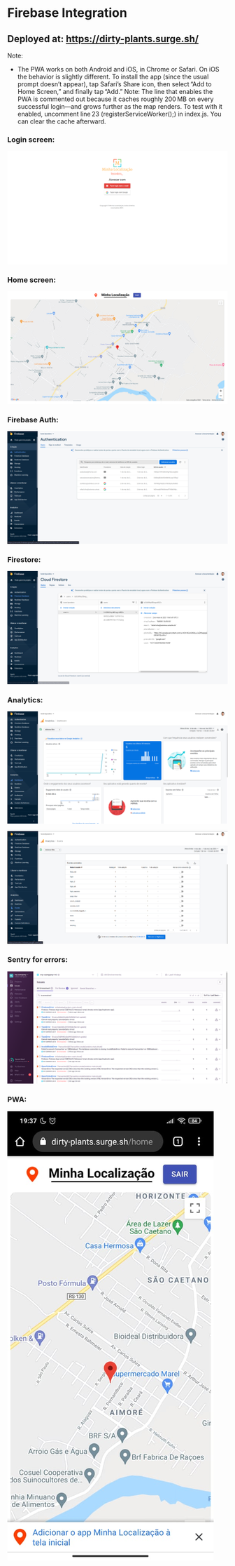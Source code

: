 # Firebase Integration

## Deployed at: https://dirty-plants.surge.sh/

Note:

* The PWA works on both Android and iOS, in Chrome or Safari. On iOS the behavior is slightly different. To install the app (since the usual prompt doesn’t appear), tap Safari’s Share icon, then select “Add to Home Screen,” and finally tap “Add.”
Note: The line that enables the PWA is commented out because it caches roughly 200 MB on every successful login—and grows further as the map renders. To test with it enabled, uncomment line 23 (registerServiceWorker();) in index.js. You can clear the cache afterward.

### Login screen:
![](github/singUp.png)

### Home screen:
![](github/home.png)

### Firebase Auth:
![](github/authentication.png)

### Firestore:
![](github/firestore.png)

### Analytics:
![](github/analytics.png)

![](github/analytics-2.png)

### Sentry for errors:
![](github/sentry-errors.png)

### PWA:
![](github/pwa.jpeg)
